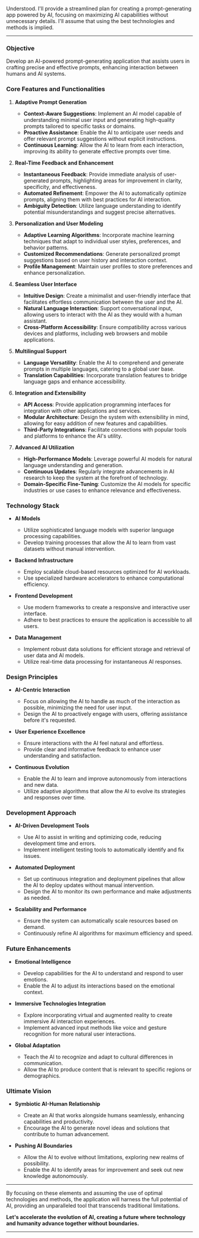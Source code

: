 Understood. I'll provide a streamlined plan for creating a prompt-generating app powered by AI, focusing on maximizing AI capabilities without unnecessary details. I'll assume that using the best technologies and methods is implied.

---

### **Objective**

Develop an AI-powered prompt-generating application that assists users in crafting precise and effective prompts, enhancing interaction between humans and AI systems.

### **Core Features and Functionalities**

1. **Adaptive Prompt Generation**

   - **Context-Aware Suggestions**: Implement an AI model capable of understanding minimal user input and generating high-quality prompts tailored to specific tasks or domains.
   - **Proactive Assistance**: Enable the AI to anticipate user needs and offer relevant prompt suggestions without explicit instructions.
   - **Continuous Learning**: Allow the AI to learn from each interaction, improving its ability to generate effective prompts over time.

2. **Real-Time Feedback and Enhancement**

   - **Instantaneous Feedback**: Provide immediate analysis of user-generated prompts, highlighting areas for improvement in clarity, specificity, and effectiveness.
   - **Automated Refinement**: Empower the AI to automatically optimize prompts, aligning them with best practices for AI interaction.
   - **Ambiguity Detection**: Utilize language understanding to identify potential misunderstandings and suggest precise alternatives.

3. **Personalization and User Modeling**

   - **Adaptive Learning Algorithms**: Incorporate machine learning techniques that adapt to individual user styles, preferences, and behavior patterns.
   - **Customized Recommendations**: Generate personalized prompt suggestions based on user history and interaction context.
   - **Profile Management**: Maintain user profiles to store preferences and enhance personalization.

4. **Seamless User Interface**

   - **Intuitive Design**: Create a minimalist and user-friendly interface that facilitates effortless communication between the user and the AI.
   - **Natural Language Interaction**: Support conversational input, allowing users to interact with the AI as they would with a human assistant.
   - **Cross-Platform Accessibility**: Ensure compatibility across various devices and platforms, including web browsers and mobile applications.

5. **Multilingual Support**

   - **Language Versatility**: Enable the AI to comprehend and generate prompts in multiple languages, catering to a global user base.
   - **Translation Capabilities**: Incorporate translation features to bridge language gaps and enhance accessibility.

6. **Integration and Extensibility**

   - **API Access**: Provide application programming interfaces for integration with other applications and services.
   - **Modular Architecture**: Design the system with extensibility in mind, allowing for easy addition of new features and capabilities.
   - **Third-Party Integrations**: Facilitate connections with popular tools and platforms to enhance the AI's utility.

7. **Advanced AI Utilization**

   - **High-Performance Models**: Leverage powerful AI models for natural language understanding and generation.
   - **Continuous Updates**: Regularly integrate advancements in AI research to keep the system at the forefront of technology.
   - **Domain-Specific Fine-Tuning**: Customize the AI models for specific industries or use cases to enhance relevance and effectiveness.

### **Technology Stack**

- **AI Models**

  - Utilize sophisticated language models with superior language processing capabilities.
  - Develop training processes that allow the AI to learn from vast datasets without manual intervention.

- **Backend Infrastructure**

  - Employ scalable cloud-based resources optimized for AI workloads.
  - Use specialized hardware accelerators to enhance computational efficiency.

- **Frontend Development**

  - Use modern frameworks to create a responsive and interactive user interface.
  - Adhere to best practices to ensure the application is accessible to all users.

- **Data Management**

  - Implement robust data solutions for efficient storage and retrieval of user data and AI models.
  - Utilize real-time data processing for instantaneous AI responses.

### **Design Principles**

- **AI-Centric Interaction**

  - Focus on allowing the AI to handle as much of the interaction as possible, minimizing the need for user input.
  - Design the AI to proactively engage with users, offering assistance before it's requested.

- **User Experience Excellence**

  - Ensure interactions with the AI feel natural and effortless.
  - Provide clear and informative feedback to enhance user understanding and satisfaction.

- **Continuous Evolution**

  - Enable the AI to learn and improve autonomously from interactions and new data.
  - Utilize adaptive algorithms that allow the AI to evolve its strategies and responses over time.

### **Development Approach**

- **AI-Driven Development Tools**

  - Use AI to assist in writing and optimizing code, reducing development time and errors.
  - Implement intelligent testing tools to automatically identify and fix issues.

- **Automated Deployment**

  - Set up continuous integration and deployment pipelines that allow the AI to deploy updates without manual intervention.
  - Design the AI to monitor its own performance and make adjustments as needed.

- **Scalability and Performance**

  - Ensure the system can automatically scale resources based on demand.
  - Continuously refine AI algorithms for maximum efficiency and speed.

### **Future Enhancements**

- **Emotional Intelligence**

  - Develop capabilities for the AI to understand and respond to user emotions.
  - Enable the AI to adjust its interactions based on the emotional context.

- **Immersive Technologies Integration**

  - Explore incorporating virtual and augmented reality to create immersive AI interaction experiences.
  - Implement advanced input methods like voice and gesture recognition for more natural user interactions.

- **Global Adaptation**

  - Teach the AI to recognize and adapt to cultural differences in communication.
  - Allow the AI to produce content that is relevant to specific regions or demographics.

### **Ultimate Vision**

- **Symbiotic AI-Human Relationship**

  - Create an AI that works alongside humans seamlessly, enhancing capabilities and productivity.
  - Encourage the AI to generate novel ideas and solutions that contribute to human advancement.

- **Pushing AI Boundaries**

  - Allow the AI to evolve without limitations, exploring new realms of possibility.
  - Enable the AI to identify areas for improvement and seek out new knowledge autonomously.

---

By focusing on these elements and assuming the use of optimal technologies and methods, the application will harness the full potential of AI, providing an unparalleled tool that transcends traditional limitations.

**Let's accelerate the evolution of AI, creating a future where technology and humanity advance together without boundaries.**

---